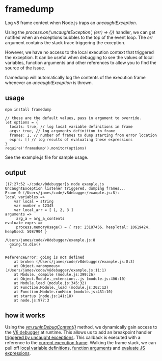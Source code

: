 # framedump
Log v8 frame context when Node.js traps an _uncaughtException_.

Using the _process.on('uncaughtException', (err) => {})_ handler, we can get notified when an exceptions bubbles to the top of the event loop. The _err_ argument contains the stack trace triggering the exception. 

However, we have no access to the local execution context that triggered the exception. It can be useful when debugging to see the values of local variables, function arguments and other references to allow you to find the source of the issue.

framedump will automatically log the contents of the execution frame whenever an _uncaughtException_ is thrown. 

usage
--

```
npm install framedump
```

```
// these are the default values, pass in argument to override.
let options = {
  locals: true, // log local variable definitions in frame
  args: true, // log arguments definition in frame
  frames: 1, // number of frames to dump starting from error location
  exprs: [] // log results of evaluating these expressions
}
require('framedump').monitor(options)
```

See the example.js file for sample usage.

output
--

```
[17:27:52 ~/code/v8debugger]$ node example.js
UncaughtException listener triggered, dumping frames...
Frame 0 (/Users/james/code/v8debugger/example.js:8):
local variables =>
    var local = string
    var number = 12345
    var local_arr = [ 1, 2, 3 ]
arguments =>
     arg_a = arg_a_contents
evaluate exprs =>
     process.memoryUsage() = { rss: 23187456, heapTotal: 10619424, heapUsed: 5087904 }

/Users/james/code/v8debugger/example.js:8
  going.to.die()
  ^

ReferenceError: going is not defined
    at broken (/Users/james/code/v8debugger/example.js:8:3)
    at Object.<anonymous> (/Users/james/code/v8debugger/example.js:11:1)
    at Module._compile (module.js:399:26)
    at Object.Module._extensions..js (module.js:406:10)
    at Module.load (module.js:345:32)
    at Function.Module._load (module.js:302:12)
    at Function.Module.runMain (module.js:431:10)
    at startup (node.js:141:18)
    at node.js:977:3
```    

how it works
--

Using the [_vm.runInDebugContent()_](https://nodejs.org/api/vm.html#vm_vm_runindebugcontext_code) method, we dynamically gain access to the [V8 debugger](https://github.com/v8/v8/blob/master/src/debug/debug.js) at runtime. This allows us to add an breakpoint handler [triggered by uncaught exceptions](https://github.com/v8/v8/blob/master/src/debug/debug.js#L820-L822). This callback is executed with a reference to the [current execution frame](https://github.com/v8/v8/blob/master/src/debug/mirrors.js#L1817). Walking the frame stack, we can pull off [local variable definitions](https://github.com/v8/v8/blob/master/src/debug/mirrors.js#L1905-L1917), [function arguments](https://github.com/v8/v8/blob/master/src/debug/mirrors.js#L1890-L1902) and [evaluate JS expressions](https://github.com/v8/v8/blob/master/src/debug/mirrors.js#L2011-L2019). 
